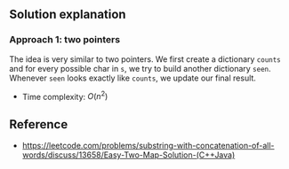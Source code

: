 ## Solution explanation

### Approach 1: two pointers

The idea is very similar to two pointers. We first create a dictionary `counts` and for every possible char in `s`,
we try to build another dictionary `seen`. Whenever `seen` looks exactly like `counts`, we update our final result.

- Time complexity: $O(n^2)$

## Reference

- https://leetcode.com/problems/substring-with-concatenation-of-all-words/discuss/13658/Easy-Two-Map-Solution-(C++Java)